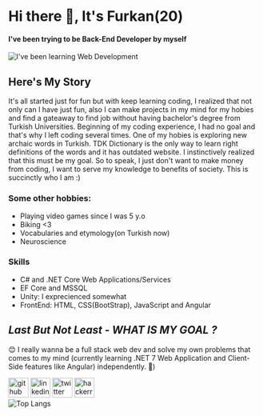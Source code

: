 # Hi there 👋, It's Furkan(20)
#### I've been trying to be Back-End Developer by myself
![I've been learning Web Development](https://images-wixmp-ed30a86b8c4ca887773594c2.wixmp.com/f/127e4f25-0b50-4e34-9c9c-e557ae3472d8/dbel9jx-001c9396-dbf2-4e11-882a-33a0417418b6.png/v1/fill/w_800,h_275,q_80,strp/banner_riddler_by_dragonempress3_dbel9jx-fullview.jpg?token=eyJ0eXAiOiJKV1QiLCJhbGciOiJIUzI1NiJ9.eyJzdWIiOiJ1cm46YXBwOjdlMGQxODg5ODIyNjQzNzNhNWYwZDQxNWVhMGQyNmUwIiwiaXNzIjoidXJuOmFwcDo3ZTBkMTg4OTgyMjY0MzczYTVmMGQ0MTVlYTBkMjZlMCIsIm9iaiI6W1t7ImhlaWdodCI6Ijw9Mjc1IiwicGF0aCI6IlwvZlwvMTI3ZTRmMjUtMGI1MC00ZTM0LTljOWMtZTU1N2FlMzQ3MmQ4XC9kYmVsOWp4LTAwMWM5Mzk2LWRiZjItNGUxMS04ODJhLTMzYTA0MTc0MThiNi5wbmciLCJ3aWR0aCI6Ijw9ODAwIn1dXSwiYXVkIjpbInVybjpzZXJ2aWNlOmltYWdlLm9wZXJhdGlvbnMiXX0.J85FCG_-rcPsjYjT1OGHH3cVSiO3N1KxBzEEwg3CrWo)
## Here's My Story
It's all started just for fun but with keep learning coding, I realized that not only can I have just fun, also I can make projects in my mind for my hobies and find a gateaway to find job without having bachelor's degree from Turkish Universities. Beginning of my coding experience, I had no goal and that's why I left coding several times. One of my hobies is exploring new archaic words in Turkish. TDK Dictionary is the only way to learn right definitions of the words and it has outdated website. I instinctively realized that this must be my goal. So to speak, I just don't want to make money from coding, I want to serve my knowledge to benefits of society. This is succinctly who I am :)

### Some other hobbies: 
* Playing video games since I was 5 y.o
* Biking <3 
* Vocabularies and etymology(on Turkish now)
* Neuroscience

### Skills
- C# and .NET Core Web Applications/Services
- EF Core and MSSQL
- Unity: I exprecienced somewhat 
- FrontEnd: HTML, CSS(BootStrap), JavaScript and Angular

## ___Last But Not Least - WHAT IS MY GOAL ?___
   😊 I really wanna be a full stack web dev and solve my own problems that comes to my mind (currently learning .NET 7 Web Application and Client-Side features like Angular) independently. 🌱)

[<img src='https://cdn.jsdelivr.net/npm/simple-icons@3.0.1/icons/github.svg' alt='github' height='40'>](https://github.com/https://github.com/4Furki4)  [<img src='https://cdn.jsdelivr.net/npm/simple-icons@3.0.1/icons/linkedin.svg' alt='linkedin' height='40'>](https://www.linkedin.com/in/https://www.linkedin.com/in/4furkancengiz4//)  [<img src='https://cdn.jsdelivr.net/npm/simple-icons@3.0.1/icons/twitter.svg' alt='twitter' height='40'>](https://twitter.com/Furki4_4)  [<img src='https://cdn.jsdelivr.net/npm/simple-icons@3.0.1/icons/hackerrank.svg' alt='hackerrank' height='40'>](https://www.hackerrank.com/muhammedcengiz1)  
![Top Langs](https://github-readme-stats.vercel.app/api/top-langs/?username=4Furki4&theme=tokyonight)

